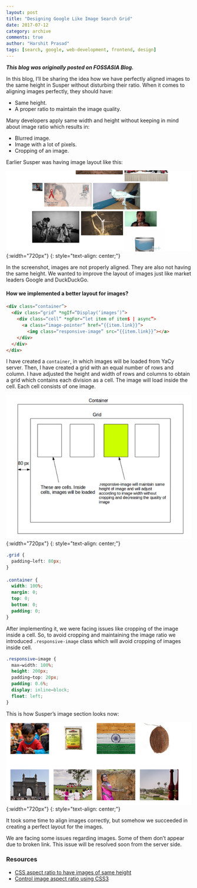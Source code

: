 ```yaml
---
layout: post
title: "Designing Google Like Image Search Grid"
date: 2017-07-12
category: archive
comments: true
author: "Harshit Prasad"
tags: [search, google, web-development, frontend, design]
---
```



***This blog was originally posted on FOSSASIA Blog.***

In this blog, I’ll be sharing the idea how we have perfectly aligned images to the same height in Susper without disturbing their ratio. When it comes to aligning images perfectly, they should have:

- Same height.
- A proper ratio to maintain the image quality.

Many developers apply same width and height without keeping in mind about image ratio which results in:

- Blurred image.
- Image with a lot of pixels.
- Cropping of an image.

Earlier Susper was having image layout like this:

![grid_1](/assets/png/grid_1.png){:width="720px"}
{: style="text-align: center;"}

In the screenshot, images are not properly aligned. They are also not having the same height. We wanted to improve the layout of images just like market leaders Google and DuckDuckGo.

#### How we implemented a better layout for images?

```html
<div class=“container”>
  <div class=“grid” *ngIf=“Display(‘images’)”>
    <div class=“cell” *ngFor=“let item of item$ | async”>
      <a class=“image-pointer” href=“{{item.link}}”>
        <img class=“responsive-image” src=“{{item.link}}”></a>
    </div>
  </div>
</div>
```

I have created a `container`, in which images will be loaded from YaCy server. Then, I have created a grid with an equal number of rows and column. I have adjusted the height and width of rows and columns to obtain a grid which contains each division as a cell. The image will load inside the cell. Each cell consists of one image.

![grid_2](/assets/png/grid_2.png){:width="720px"}
{: style="text-align: center;"}

```css
.grid {
  padding–left: 80px;
}

.container {
  width: 100%;
  margin: 0;
  top: 0;
  bottom: 0;
  padding: 0;
}
```

After implementing it, we were facing issues like cropping of the image inside a cell. So, to avoid cropping and maintaining the image ratio we introduced `.responsive-image` class which will avoid cropping of images inside cell.

```css
.responsive–image {
  max–width: 100%;
  height: 200px;
  padding–top: 20px;
  padding: 0.6%;
  display: inline–block;
  float: left;
}
```
This is how Susper’s image section looks now:

![grid_3](/assets/png/grid_3.png){:width="720px"}
{: style="text-align: center;"}

It took some time to align images correctly, but somehow we succeeded in creating a perfect layout for the images.

We are facing some issues regarding images. Some of them don’t appear due to broken link. This issue will be resolved soon from the server side.

### Resources
- [CSS aspect ratio to have images of same height](http://www.minimit.com/articles/tips-resources/css-aspect-ratio-to-have-images-of-same-height)
- [Control image aspect ratio using CSS3](http://www.creativebloq.com/css3/control-image-aspect-ratios-css3-2122968)
